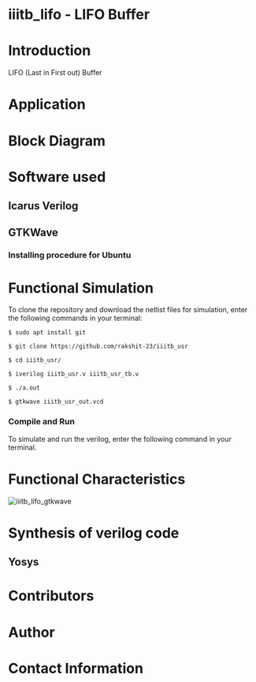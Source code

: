 # iiitb_lifo - LIFO Buffer
# Introduction
LIFO (Last in First out) Buffer

# Application

# Block Diagram

# Software used
## Icarus Verilog

## GTKWave

### Installing procedure for Ubuntu

# Functional Simulation
To clone the repository and download the netlist files for simulation, enter the following commands in your terminal:
```
$ sudo apt install git

$ git clone https://github.com/rakshit-23/iiitb_usr

$ cd iiitb_usr/

$ iverilog iiitb_usr.v iiitb_usr_tb.v

$ ./a.out

$ gtkwave iiitb_usr_out.vcd
```

### Compile and Run
To simulate and run the verilog, enter the following command in your terminal.

# Functional Characteristics
![iiitb_lifo_gtkwave](https://user-images.githubusercontent.com/69398841/183555415-b5bf45a9-1a3c-4b97-ad85-8bbc00d7a289.png)

# Synthesis of verilog code
## Yosys

# Contributors

# Author

# Contact Information
